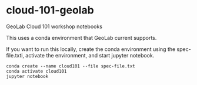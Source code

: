 # cloud-101-geolab
GeoLab Cloud 101 workshop notebooks

This uses a conda environment that GeoLab current supports.

If you want to run this locally, create the conda environment using the spec-file.txti, activate the environment, and start jupyter notebook.

```
conda create --name cloud101 --file spec-file.txt
conda activate cloud101
jupyter notebook
```


